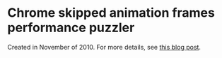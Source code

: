 # Chrome skipped animation frames performance puzzler

Created in November of 2010. For more details, see [this blog post](http://blog.persistent.info/2010/11/chrome-performance-puzzler.html).
